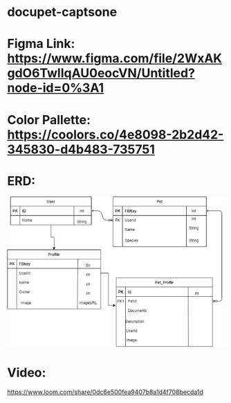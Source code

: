 # docupet-captsone
# Figma Link:  https://www.figma.com/file/2WxAKgdO6TwlIqAU0eocVN/Untitled?node-id=0%3A1
# Color Pallette: https://coolors.co/4e8098-2b2d42-345830-d4b483-735751
# ERD: 
![alt text](https://github.com/DeannaMix/capstone-docupet/blob/main/public/docupetERD.png?raw=true)
# Video: 
https://www.loom.com/share/0dc6e500fea9407b8a1d4f708becda1d
